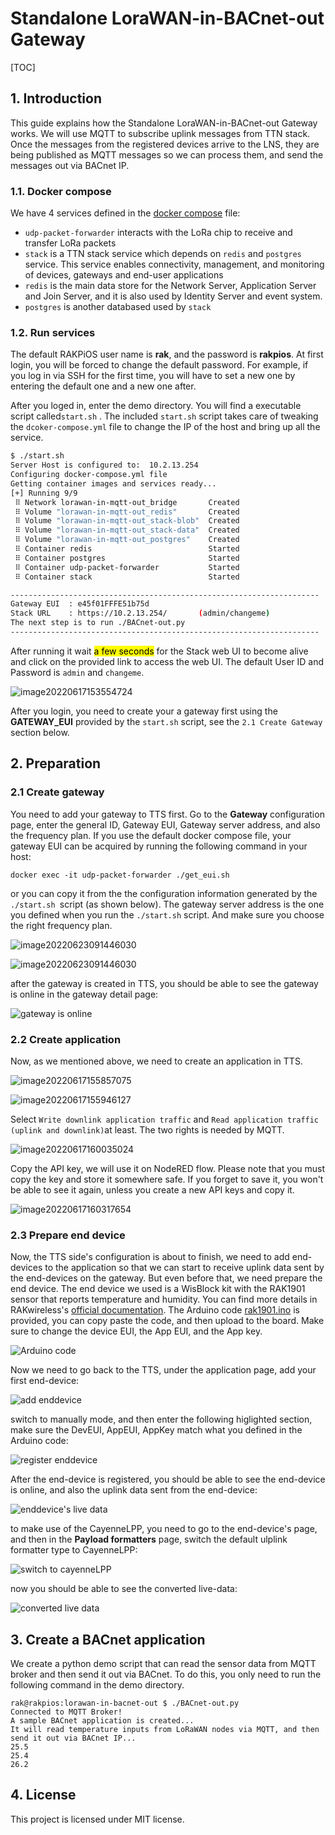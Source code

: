 # Standalone LoraWAN-in-BACnet-out Gateway

[TOC]

## 1. Introduction

This guide explains how the Standalone LoraWAN-in-BACnet-out Gateway works. We will use MQTT to subscribe uplink messages from TTN stack. Once the messages from the registered devices arrive to the LNS, they are being published as MQTT messages so we can process them, and send the messages out via BACnet IP.

### 1.1. Docker compose

We have 4 services defined in the [docker compose](./docker-compose.yml) file:

- `udp-packet-forwarder` interacts with the LoRa chip to receive and transfer LoRa packets
- `stack` is a TTN stack service which depends on `redis` and `postgres` service. This service enables connectivity, management, and monitoring of devices, gateways and end-user applications
- `redis` is the main data store for the Network Server, Application Server and Join Server, and it is also used by Identity Server and event system.
- `postgres` is another databased used by `stack`

### 1.2. Run services

The default RAKPiOS user name is **rak**, and the password is **rakpios**. At first login, you will be forced to change the default password. For example, if you log in via SSH for the first time, you will have to set a new one by entering the default one and a new one after.

After you loged in, enter the demo directory. You will find a executable script called`start.sh` . The included `start.sh` script takes care of tweaking the `dcoker-compose.yml` file to change the IP of the host and bring up all the service.

```bash
$ ./start.sh
Server Host is configured to:  10.2.13.254
Configuring docker-compose.yml file
Getting container images and services ready...
[+] Running 9/9
 ⠿ Network lorawan-in-mqtt-out_bridge       Created                              
 ⠿ Volume "lorawan-in-mqtt-out_redis"       Created                              
 ⠿ Volume "lorawan-in-mqtt-out_stack-blob"  Created                              
 ⠿ Volume "lorawan-in-mqtt-out_stack-data"  Created                              
 ⠿ Volume "lorawan-in-mqtt-out_postgres"    Created                              
 ⠿ Container redis                          Started                              
 ⠿ Container postgres                       Started                              
 ⠿ Container udp-packet-forwarder           Started                              
 ⠿ Container stack                          Started                              

---------------------------------------------------------------------
Gateway EUI  : e45f01FFFE51b75d
Stack URL    : https://10.2.13.254/       (admin/changeme)
The next step is to run ./BACnet-out.py
---------------------------------------------------------------------
```

After running it wait <mark>a few seconds</mark> for the Stack web UI to become alive and click on the provided link to access the web UI. The default User ID and Password is `admin` and `changeme`.

![image20220617153554724](assets/image-20220617153554724.png)

After you login, you need to create your a gateway first using the **GATEWAY_EUI** provided by the `start.sh` script, see the `2.1 Create Gateway` section below.

## 2. Preparation

### 2.1 Create gateway

You need to add your gateway to TTS first. Go to the **Gateway** configuration page, enter the general ID, Gateway EUI, Gateway server address, and also the frequency plan. If you use the default docker compose file, your gateway EUI can be acquired by running the following command in your host:

```
docker exec -it udp-packet-forwarder ./get_eui.sh
```

or you can copy it from the the configuration information generated by the `./start.sh `script (as shown below). The gateway server address is the one you defined when you run the `./start.sh` script. And make sure you choose the right frequency plan.

![image20220623091446030](/assets/snipaste_2022-11-21_18-36-48.png)

![image20220623091446030](/assets/image-20220623091446030.png)

after the gateway is created in TTS, you should be able to see the gateway is online in the gateway detail page:

![gateway is online](/assets/gateway-online.png)

### 2.2 Create application

Now, as we mentioned above, we need to create an application in TTS.

![image20220617155857075](/assets/image-20220617155857075.png)

![image20220617155946127](/assets/image-20220617155946127.png)

Select `Write downlink application traffic` and `Read application traffic (uplink and downlink)`at least. The two rights is needed by MQTT.

![image20220617160035024](/assets/image-20220617160035024.png)

Copy the API key, we will use it on NodeRED flow. Please note that you must copy the key and store it somewhere safe. If you forget to save it, you won't be able to see it again, unless you create a new API keys and copy it.

![image20220617160317654](/assets/image-20220617160317654.png)

### 2.3 Prepare end device

Now, the TTS side's configuration is about to finish, we need to add end-devices to the application so that we can start to receive uplink data sent by the end-devices on the gateway. But even before that, we need prepare the end device. The end device we used is a WisBlock kit with the RAK1901 sensor that reports temperature and humidity. You can find more details in RAKwireless's [official documentation](https://docs.rakwireless.com/Product-Categories/WisBlock/RAK1901/Quickstart/#software-configuration-and-example). The Arduino code [rak1901.ino](./rak1901/rak1901.ino) is provided, you can copy paste the code, and then upload to the board. Make sure to change the device EUI, the App EUI, and the App key.

![Arduino code](/assets/arduino-code.png)

Now we need to go back to the TTS, under the application page, add your first end-device:

![add enddevice](/assets/add-end-device.png)

switch to manually mode, and then enter the following higlighted section, make sure the DevEUI, AppEUI, AppKey match what you defined in the Arduino code:

![register enddevice](/assets/register-end-device.png)

After the end-device is registered, you should be able to see the end-device is online, and also the uplink data sent from the end-device:

![enddevice's live data](/assets/end-device-live-data.png?msec=1669027528502)

to make use of the CayenneLPP, you need to go to the end-device's page, and then in the **Payload formatters** page, switch the default ulplink formatter type to CayenneLPP:

![switch to cayenneLPP](/assets/cayenneLPP.png?msec=1669027528483)

now you should be able to see the converted live-data:

![converted live data](/assets/live-data.png?msec=1669027528488)

## 3. Create a BACnet application

We create a python demo script that can read the sensor data from MQTT broker and then send it out via BACnet. To do this, you only need to run the following command in the demo directory.

```
rak@rakpios:lorawan-in-bacnet-out $ ./BACnet-out.py 
Connected to MQTT Broker!
A sample BACnet application is created...
It will read temperature inputs from LoRaWAN nodes via MQTT, and then send it out via BACnet IP...
25.5
25.4
26.2
```

## 4. License

This project is licensed under MIT license.

